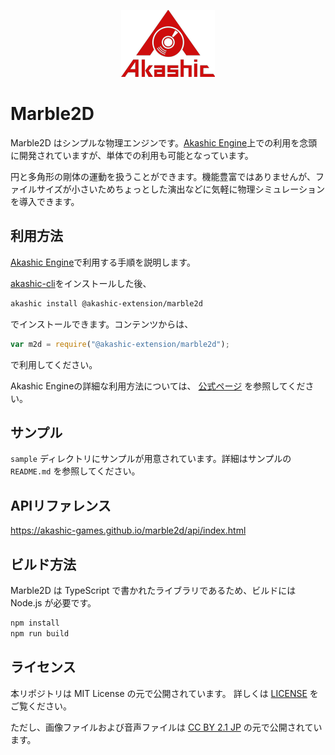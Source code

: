 <p align="center">
<img src="https://raw.githubusercontent.com/akashic-games/marble2d/main/img/akashic.png"/>
</p>

# Marble2D

Marble2D はシンプルな物理エンジンです。[Akashic Engine](https://akashic-games.github.io/)上での利用を念頭に開発されていますが、単体での利用も可能となっています。

円と多角形の剛体の運動を扱うことができます。機能豊富ではありませんが、ファイルサイズが小さいためちょっとした演出などに気軽に物理シミュレーションを導入できます。

## 利用方法

[Akashic Engine](https://akashic-games.github.io/)で利用する手順を説明します。

[akashic-cli](https://github.com/akashic-games/akashic-cli)をインストールした後、

```sh
akashic install @akashic-extension/marble2d
```

でインストールできます。コンテンツからは、

```javascript
var m2d = require("@akashic-extension/marble2d");
```

で利用してください。

Akashic Engineの詳細な利用方法については、 [公式ページ](https://akashic-games.github.io/) を参照してください。

## サンプル

`sample` ディレクトリにサンプルが用意されています。詳細はサンプルの `README.md` を参照してください。

## APIリファレンス

https://akashic-games.github.io/marble2d/api/index.html

## ビルド方法

Marble2D は TypeScript で書かれたライブラリであるため、ビルドには Node.js が必要です。

```sh
npm install
npm run build
```

## ライセンス

本リポジトリは MIT License の元で公開されています。
詳しくは [LICENSE](./LICENSE.txt) をご覧ください。

ただし、画像ファイルおよび音声ファイルは
[CC BY 2.1 JP](https://creativecommons.org/licenses/by/2.1/jp/) の元で公開されています。
